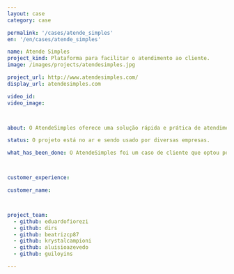 ```yaml
---
layout: case
category: case

permalink: '/cases/atende_simples'
en: '/en/cases/atende_simples'

name: Atende Simples
project_kind: Plataforma para facilitar o atendimento ao cliente.
image: /images/projects/atendesimples.jpg

project_url: http://www.atendesimples.com/
display_url: atendesimples.com

video_id:
video_image:



about: O AtendeSimples oferece uma solução rápida e prática de atendimento ao cliente para pequenas empresas. 

status: O projeto está no ar e sendo usado por diversas empresas. 

what_has_been_done: O AtendeSimples foi um caso de cliente que optou por ir direto para o "Projeto Continuado". Foi realmente a solução que se adaptou melhor às necessidade desse cliente, o projeto tem tido um ótimo desenvolvimento alavancado pelo talento de nossos profissionais somado à visão empreendedora de nosso cliente. 



customer_experience:

customer_name:



project_team:
  - github: eduardofiorezi
  - github: dirs
  - github: beatrizcp87
  - github: krystalcampioni
  - github: aluisioazevedo
  - github: guiloyins

---
```

